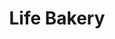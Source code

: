 ---
title: "Life Bakery"
url: /edava/life-bakery-varkala-edava-kappil-bridge-approach-road/
shop: bakery
---